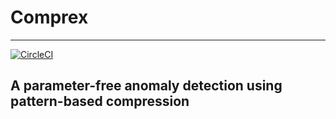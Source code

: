 # Comprex
---
[![CircleCI](https://circleci.com/gh/HamedMP/CompreX.svg?style=svg)](https://circleci.com/gh/HamedMP/CompreX)

A parameter-free anomaly detection using pattern-based compression
---

